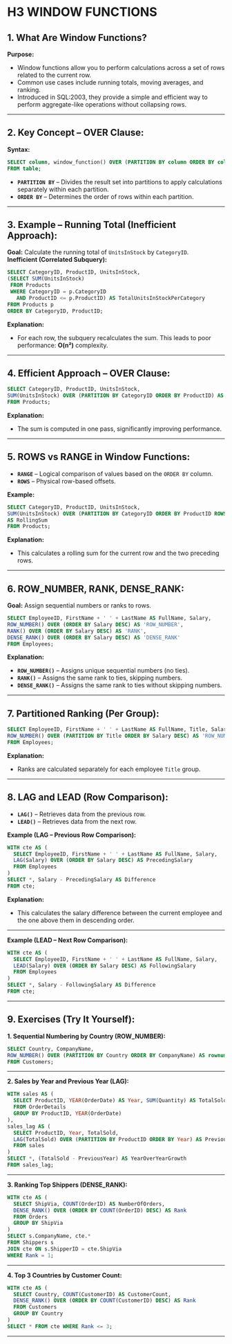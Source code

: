 # H3 WINDOW FUNCTIONS

## **1. What Are Window Functions?**  

**Purpose:**  

- Window functions allow you to perform calculations across a set of rows related to the current row.  
- Common use cases include running totals, moving averages, and ranking.  
- Introduced in SQL:2003, they provide a simple and efficient way to perform aggregate-like operations without collapsing rows.  

---

## **2. Key Concept – OVER Clause:**

**Syntax:**

```sql
SELECT column, window_function() OVER (PARTITION BY column ORDER BY column) 
FROM table;
```

- **`PARTITION BY`** – Divides the result set into partitions to apply calculations separately within each partition.  
- **`ORDER BY`** – Determines the order of rows within each partition.  

---

## **3. Example – Running Total (Inefficient Approach):**  

**Goal:** Calculate the running total of `UnitsInStock` by `CategoryID`.  
**Inefficient (Correlated Subquery):**

```sql
SELECT CategoryID, ProductID, UnitsInStock,
(SELECT SUM(UnitsInStock) 
 FROM Products 
 WHERE CategoryID = p.CategoryID  
   AND ProductID <= p.ProductID) AS TotalUnitsInStockPerCategory
FROM Products p
ORDER BY CategoryID, ProductID;
```

**Explanation:**  

- For each row, the subquery recalculates the sum. This leads to poor performance: **O(n²)** complexity.  

---

## **4. Efficient Approach – OVER Clause:**  

```sql
SELECT CategoryID, ProductID, UnitsInStock,
SUM(UnitsInStock) OVER (PARTITION BY CategoryID ORDER BY ProductID) AS TotalUnitsInStockPerCategory
FROM Products;
```

**Explanation:**  

- The sum is computed in one pass, significantly improving performance.  

---

## **5. ROWS vs RANGE in Window Functions:**  

- **`RANGE`** – Logical comparison of values based on the `ORDER BY` column.  
- **`ROWS`** – Physical row-based offsets.  

**Example:**

```sql
SELECT CategoryID, ProductID, UnitsInStock,
SUM(UnitsInStock) OVER (PARTITION BY CategoryID ORDER BY ProductID ROWS BETWEEN 2 PRECEDING AND CURRENT ROW) 
AS RollingSum
FROM Products;
```

**Explanation:**  

- This calculates a rolling sum for the current row and the two preceding rows.  

---

## **6. ROW_NUMBER, RANK, DENSE_RANK:**

**Goal:** Assign sequential numbers or ranks to rows.  

```sql
SELECT EmployeeID, FirstName + ' ' + LastName AS FullName, Salary,
ROW_NUMBER() OVER (ORDER BY Salary DESC) AS 'ROW_NUMBER',
RANK() OVER (ORDER BY Salary DESC) AS 'RANK',
DENSE_RANK() OVER (ORDER BY Salary DESC) AS 'DENSE_RANK'
FROM Employees;
```

**Explanation:**  

- **`ROW_NUMBER()`** – Assigns unique sequential numbers (no ties).  
- **`RANK()`** – Assigns the same rank to ties, skipping numbers.  
- **`DENSE_RANK()`** – Assigns the same rank to ties without skipping numbers.  

---

## **7. Partitioned Ranking (Per Group):**  

```sql
SELECT EmployeeID, FirstName + ' ' + LastName AS FullName, Title, Salary,
ROW_NUMBER() OVER (PARTITION BY Title ORDER BY Salary DESC) AS 'ROW_NUMBER'
FROM Employees;
```

**Explanation:**  

- Ranks are calculated separately for each employee `Title` group.  

---

## **8. LAG and LEAD (Row Comparison):**  

- **`LAG()`** – Retrieves data from the previous row.  
- **`LEAD()`** – Retrieves data from the next row.  

**Example (LAG – Previous Row Comparison):**  

```sql
WITH cte AS (
  SELECT EmployeeID, FirstName + ' ' + LastName AS FullName, Salary,
  LAG(Salary) OVER (ORDER BY Salary DESC) AS PrecedingSalary
  FROM Employees
)
SELECT *, Salary - PrecedingSalary AS Difference
FROM cte;
```

**Explanation:**  

- This calculates the salary difference between the current employee and the one above them in descending order.  

---

**Example (LEAD – Next Row Comparison):**  

```sql
WITH cte AS (
  SELECT EmployeeID, FirstName + ' ' + LastName AS FullName, Salary,
  LEAD(Salary) OVER (ORDER BY Salary DESC) AS FollowingSalary
  FROM Employees
)
SELECT *, Salary - FollowingSalary AS Difference
FROM cte;
```

---

## **9. Exercises (Try It Yourself):**  

**1. Sequential Numbering by Country (ROW_NUMBER):**

```sql
SELECT Country, CompanyName,
ROW_NUMBER() OVER (PARTITION BY Country ORDER BY CompanyName) AS rownum
FROM Customers;
```

---

**2. Sales by Year and Previous Year (LAG):**  

```sql
WITH sales AS (
  SELECT ProductID, YEAR(OrderDate) AS Year, SUM(Quantity) AS TotalSold
  FROM OrderDetails
  GROUP BY ProductID, YEAR(OrderDate)
),
sales_lag AS (
  SELECT ProductID, Year, TotalSold,
  LAG(TotalSold) OVER (PARTITION BY ProductID ORDER BY Year) AS PreviousYear
  FROM sales
)
SELECT *, (TotalSold - PreviousYear) AS YearOverYearGrowth
FROM sales_lag;
```

---

**3. Ranking Top Shippers (DENSE_RANK):**  

```sql
WITH cte AS (
  SELECT ShipVia, COUNT(OrderID) AS NumberOfOrders,
  DENSE_RANK() OVER (ORDER BY COUNT(OrderID) DESC) AS Rank
  FROM Orders
  GROUP BY ShipVia
)
SELECT s.CompanyName, cte.*
FROM Shippers s
JOIN cte ON s.ShipperID = cte.ShipVia
WHERE Rank = 1;
```

---

**4. Top 3 Countries by Customer Count:**  

```sql
WITH cte AS (
  SELECT Country, COUNT(CustomerID) AS CustomerCount,
  DENSE_RANK() OVER (ORDER BY COUNT(CustomerID) DESC) AS Rank
  FROM Customers
  GROUP BY Country
)
SELECT * FROM cte WHERE Rank <= 3;
```

---
